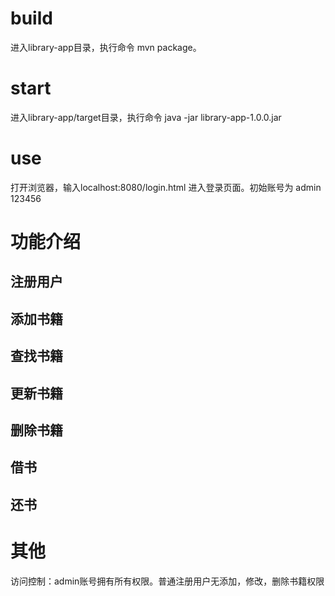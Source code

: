 # build
进入library-app目录，执行命令 mvn package。

# start
进入library-app/target目录，执行命令 java -jar library-app-1.0.0.jar

# use
打开浏览器，输入localhost:8080/login.html 进入登录页面。初始账号为 admin 123456

# 功能介绍
## 注册用户
## 添加书籍
## 查找书籍
## 更新书籍
## 删除书籍
## 借书
## 还书

# 其他
访问控制：admin账号拥有所有权限。普通注册用户无添加，修改，删除书籍权限